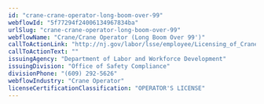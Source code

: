 ```yaml
---
id: "crane-crane-operator-long-boom-over-99"
webflowId: "5f77294f24006134967834ba"
urlSlug: "crane-crane-operator-long-boom-over-99"
webflowName: "Crane/Crane Operator (Long Boom Over 99')"
callToActionLink: "http://nj.gov/labor/lsse/employee/Licensing_of_Crane_Operators.html"
callToActionText: ""
issuingAgency: "Department of Labor and Workforce Development"
issuingDivision: "Office of Safety Compliance"
divisionPhone: "(609) 292-5626"
webflowIndustry: "Crane Operator"
licenseCertificationClassification: "OPERATOR'S LICENSE"
---
```

